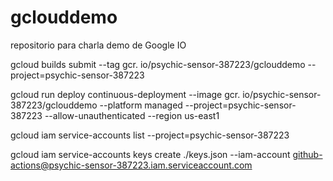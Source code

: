 # gclouddemo
repositorio para charla demo de Google IO


gcloud builds submit --tag gcr.
io/psychic-sensor-387223/gclouddemo
--project=psychic-sensor-387223

gcloud run deploy continuous-deployment --image gcr.
io/psychic-sensor-387223/gclouddemo --platform managed
--project=psychic-sensor-387223 --allow-unauthenticated
--region us-east1

gcloud iam service-accounts list --project=psychic-sensor-387223

gcloud iam service-accounts keys create ./keys.json --iam-account github-actions@psychic-sensor-387223.iam.serviceaccount.com